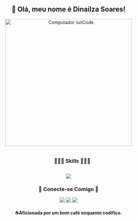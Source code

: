 <div align="center">
<h2>
💜 Olá, meu nome é <strong>Dinailza Soares!</strong>
</h2>
</div>

<div align="center">
<img src="https://raw.githubusercontent.com/MicaelliMedeiros/micaellimedeiros/master/image/computer-illustration.png" min-width="400px" max-width="400px" width="400px" align="center" alt="Computador iuriCode">
</div>

<!--h1 without bottom border-->
<div id="user-content-toc">
  <ul align="center">
    <summary><h3 style="display: inline-block">🧑🏿‍💻 Skills 🧑🏿‍💻</h3></summary>
  </ul>
</div>
<!--tech stack icons-->
<p align="center">
<a href="https://skillicons.dev">
<img src="https://skillicons.dev/icons?i=js,php,ts,react,nextjs,nodejs,laravel,mysql,git,vscode" />
</a>
</p>
<!-- Connect with me -->
<h3 align="center">🤝 Conecte-se Comigo 🤝</h3>
<div align="center">
<a href="https://instagram.com/devcodeti?igshid=YmMyMTA2M2Y=" target="_blank"><img src="https://img.shields.io/badge/-Instagram-%23E4405F?style=for-the-badge&logo=instagram&logoColor=white" target="_blank"></a>
<a href = "mailto:dinailza09@gmail.com"><img src="https://img.shields.io/badge/Gmail-D14836?style=for-the-badge&logo=gmail&logoColor=white" target="_blank"></a>
<a href="https://www.linkedin.com/in/dinailza-soares-6a6a35209" target="_blank"><img src="https://img.shields.io/badge/-LinkedIn-%230077B5?style=for-the-badge&logo=linkedin&logoColor=white" target="_blank"></a>
</div>

<h4 align="center">☕Aficionada por um bom café enquanto codifico.</h4>









